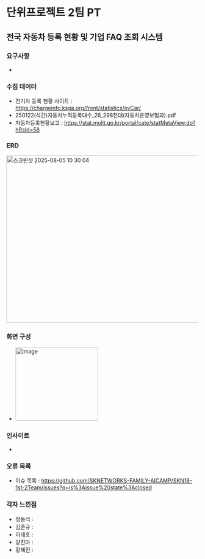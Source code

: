 # 단위프로젝트 2팀 PT
## 전국 자동차 등록 현황 및 기업 FAQ 조회 시스템 

### 요구사항 
- 

### 수집 데이터
- 전기차 등록 현황 사이트 : https://chargeinfo.ksga.org/front/statistics/evCar/
- 250122(석간)자동차누적등록대수_26_298천대(자동차운영보험과).pdf
- 자동차등록현황보고 : https://stat.molit.go.kr/portal/cate/statMetaView.do?hRsId=58

### ERD
<img width="656" height="438" alt="스크린샷 2025-08-05 10 30 04" src="https://github.com/user-attachments/assets/e5a75aa7-42fc-4018-b0d0-b358801ddbd0" />

### 화면 구성
- <img width="216" height="192" alt="image" src="https://github.com/user-attachments/assets/98a68263-74d4-41eb-8667-4e89fc6f2853" />


### 인사이트
- 

### 오류 목록
- 이슈 목록 : https://github.com/SKNETWORKS-FAMILY-AICAMP/SKN18-1st-2Team/issues?q=is%3Aissue%20state%3Aclosed

### 각자 느낀점
- 정동석 : 
- 김준규 :
- 이태호 : 
- 양진아 : 
- 황혜진 : 
